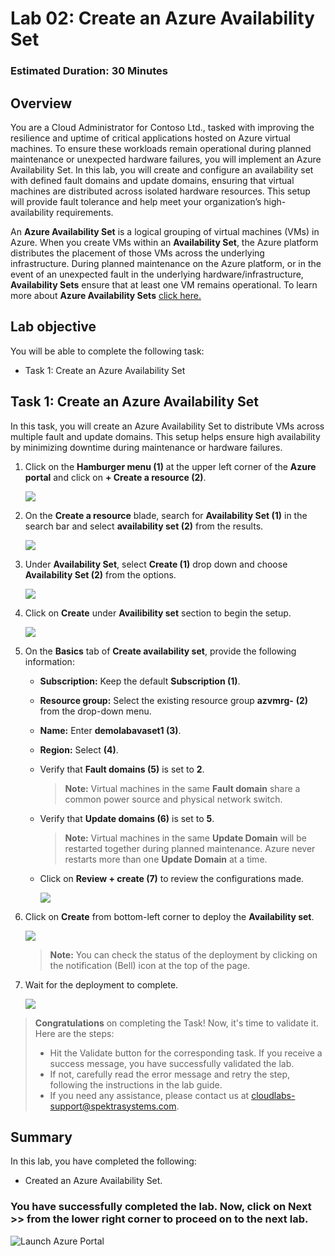 ﻿# Lab 02: Create an Azure Availability Set

### Estimated Duration: 30 Minutes

## Overview

You are a Cloud Administrator for Contoso Ltd., tasked with improving the resilience and uptime of critical applications hosted on Azure virtual machines. To ensure these workloads remain operational during planned maintenance or unexpected hardware failures, you will implement an Azure Availability Set. In this lab, you will create and configure an availability set with defined fault domains and update domains, ensuring that virtual machines are distributed across isolated hardware resources. This setup will provide fault tolerance and help meet your organization’s high-availability requirements.

An **Azure Availability Set** is a logical grouping of virtual machines (VMs) in Azure. When you create VMs within an **Availability Set**, the Azure platform distributes the placement of those VMs across the underlying infrastructure. During planned maintenance on the Azure platform, or in the event of an unexpected fault in the underlying hardware/infrastructure, **Availability Sets** ensure that at least one VM remains operational. To learn more about **Azure Availability Sets** [click here.](https://learn.microsoft.com/en-us/azure/virtual-machines/availability-set-overview)

## Lab objective

You will be able to complete the following task:

- Task 1: Create an Azure Availability Set

## Task 1: Create an Azure Availability Set

In this task, you will create an Azure Availability Set to distribute VMs across multiple fault and update domains. This setup helps ensure high availability by minimizing downtime during maintenance or hardware failures.

1. Click on the **Hamburger menu (1)** at the upper left corner of the **Azure portal** and click on **+ Create a resource (2)**.

    ![](../instructions/images/Lab1-00.png)
   
1. On the **Create a resource** blade, search for **Availability Set (1)** in the search bar and select **availability set (2)** from the results.

    ![](../instructions/images/lab1-image2.png)
    
1. Under **Availability Set**, select **Create (1)** drop down and choose **Availability Set (2)** from the options.

     ![](../instructions/images/Lab1-01.png)

1. Click on **Create** under **Availibility set** section to begin the setup. 

     ![](./images/avmg3.png)
    
1. On the **Basics** tab of **Create availability set**, provide the following information:

      - **Subscription:** Keep the default **Subscription (1)**.

      - **Resource group:** Select the existing resource group **azvmrg-<inject key="Deployment ID" enableCopy="false"/>**  **(2)** from the drop-down menu.

      - **Name:** Enter **demolabavaset1 (3)**.

      - **Region:** Select **<inject key="Region" enableCopy="false"/>** **(4)**.

      - Verify that **Fault domains (5)** is set to **2**.

         > **Note:** Virtual machines in the same **Fault domain** share a common power source and physical network switch.

      - Verify that **Update domains (6)** is set to **5**.

         > **Note:**  Virtual machines in the same **Update Domain** will be restarted together during planned maintenance. Azure never restarts more than one **Update Domain** at a time.

      - Click on **Review + create (7)** to review the configurations made.

        ![](../instructions/images2/lab2-5.png)
     
1. Click on **Create** from bottom-left corner to deploy the **Availability set**.

     ![](../instructions/images2/lab2-6.png)

      >**Note:** You can check the status of the deployment by clicking on the notification (Bell) icon at the top of the page.

1. Wait for the deployment to complete.

    ![](images/Lab1-03.png)

>**Congratulations** on completing the Task! Now, it's time to validate it. Here are the steps:
> - Hit the Validate button for the corresponding task. If you receive a success message, you have successfully validated the lab. 
> - If not, carefully read the error message and retry the step, following the instructions in the lab guide.
> - If you need any assistance, please contact us at cloudlabs-support@spektrasystems.com. 

<validation step="c08da951-00f1-455e-8236-e18bace20c34" />

## Summary

In this lab, you have completed the following:

- Created an Azure Availability Set.

### You have successfully completed the lab. Now, click on **Next >>** from the lower right corner to proceed on to the next lab.

![Launch Azure Portal](../instructions/images2/next.png)
